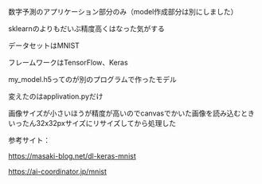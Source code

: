 数字予測のアプリケーション部分のみ（model作成部分は別にしました）

sklearnのよりもだいぶ精度高くはなった気がする

データセットはMNIST

フレームワークはTensorFlow、Keras

my_model.h5ってのが別のプログラムで作ったモデル

変えたのはapplivation.pyだけ

画像サイズが小さいほうが精度が高いのでcanvasでかいた画像を読み込むときいったん32x32pxサイズにリサイズしてから処理した

参考サイト：

https://masaki-blog.net/dl-keras-mnist

https://ai-coordinator.jp/mnist
